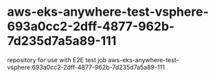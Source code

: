 # aws-eks-anywhere-test-vsphere-693a0cc2-2dff-4877-962b-7d235d7a5a89-111
repository for use with E2E test job aws-eks-anywhere-test-vsphere:693a0cc2-2dff-4877-962b-7d235d7a5a89-111

